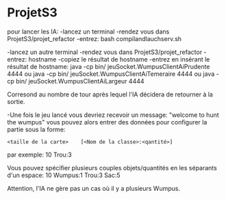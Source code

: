 # ProjetS3

pour lancer les IA:
-lancez un terminal
-rendez vous dans ProjetS3/projet_refactor
-entrez:
	bash compilandlauchserv.sh

-lancez un autre terminal
-rendez vous dans ProjetS3/projet_refactor
-entrez:
	hostname
-copiez le résultat de hostname
-entrez en insérant le résultat de hostname:
	java -cp bin/ jeuSocket.WumpusClientAiPrudente <hostname> 4444 <NombreDeTour>
ou
	java -cp bin/ jeuSocket.WumpusClientAiTemeraire <hostname> 4444 <NombreDeTour>
ou
	java -cp bin/ jeuSocket.WumpusClientAiLargeur <hostname> 4444 <NombreDeTour>

<NombreDeTour> Corresond au nombre de tour après lequel l'IA décidera de retourner à la sortie.
	
-Une fois le jeu lancé vous devriez recevoir un message:
"welcome to hunt the wumpus"
vous pouvez alors entrer des données pour configurer la partie sous la forme:

	<taille de la carte>	[<Nom de la classe>:<qantité>]

par exemple:
	10 Trou:3

Vous pouvez spécifier plusieurs couples objets/quantités en les séparants d'un espace:
	10 Wumpus:1 Trou:3 Sac:5

Attention, l'IA ne gère pas un cas où il y a plusieurs Wumpus.

